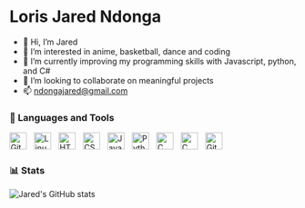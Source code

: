 # Loris Jared Ndonga

- 👋 Hi, I’m Jared
- 👀 I’m interested in anime, basketball, dance and coding
- 🌱 I’m currently improving my programming skills with Javascript, python, and C#
- 💞️ I’m looking to collaborate on meaningful projects
- 📫 ndongajared@gmail.com

### 🧰 Languages and Tools

<img align="left" alt="Git" width="30px" style="padding-right:10px;" src="https://cdn.jsdelivr.net/gh/devicons/devicon/icons/git/git-original.svg" />
<img align="left" alt="Linux" width="30px" style="padding-right:10px;" src="https://cdn.jsdelivr.net/gh/devicons/devicon/icons/linux/linux-original.svg" />
<img align="left" alt="HTML" width="30px" style="padding-right:10px;" src="https://cdn.jsdelivr.net/gh/devicons/devicon/icons/html5/html5-plain.svg" />
<img align="left" alt="CSS" width="30px" style="padding-right:10px;" src="https://cdn.jsdelivr.net/gh/devicons/devicon/icons/css3/css3-plain.svg" />
<img align="left" alt="JavaScript" width="30px" style="padding-right:10px;" src="https://cdn.jsdelivr.net/gh/devicons/devicon/icons/javascript/javascript-plain.svg" />
<img align="left" alt="Python" width="30px" style="padding-right:10px;" src="https://cdn.jsdelivr.net/gh/devicons/devicon/icons/python/python-plain.svg" />
<img align="left" alt="C" width="30px" style="padding-right:10px;" src="https://cdn.jsdelivr.net/gh/devicons/devicon/icons/c/c-line.svg" />
<img align="left" alt="C" width="30px" style="padding-right:10px;" src="https://cdn.jsdelivr.net/gh/devicons/devicon/icons/csharp/csharp-plain.svg" />
<img align="left" alt="GitHub" width="30px" style="padding-right:10px;" src="https://cdn.jsdelivr.net/gh/devicons/devicon/icons/github/github-original.svg" />
<br />

#
### 📊 Stats

![Jared's GitHub stats](https://github-readme-stats.vercel.app/api?username=ndongaloris&show_icons=true&theme=transparent)

<!-- ![GitHub Streak](https://streak-stats.demolab.com?user=ForrestKnight&theme=gruvbox&border_radius=4.5) -->

#
<!---
ndongaloris/ndongaloris is a ✨ special ✨ repository because its `README.md` (this file) appears on your GitHub profile.
You can click the Preview link to take a look at your changes.
--->

